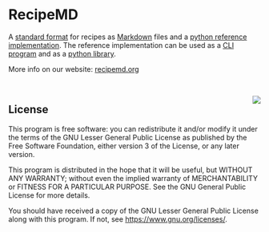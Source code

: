 # RecipeMD

A [standard format](https://recipemd.org/specification.html) for recipes as [Markdown](https://commonmark.org) files 
and a [python reference implementation](https://recipemd.org/reference_implementation.html). The reference 
implementation can be used as a [CLI program](https://recipemd.org/cli.html) and as a 
[python library](https://recipemd.org/_apidoc/recipemd.html).

More info on our website: [recipemd.org](https://recipemd.org)

<p>&nbsp;</p>

<a href="https://recipemd.org/"><img src="https://raw.githubusercontent.com/RecipeMD/RecipeMD/master/logo/recipemd-mark.png" style="float:right; margin-left:5em"></a>

## License

This program is free software: you can redistribute it and/or modify
it under the terms of the GNU Lesser General Public License as 
published by the Free Software Foundation, either version 3 of the 
License, or any later version.

This program is distributed in the hope that it will be useful,
but WITHOUT ANY WARRANTY; without even the implied warranty of
MERCHANTABILITY or FITNESS FOR A PARTICULAR PURPOSE.  See the
GNU General Public License for more details.

You should have received a copy of the GNU Lesser General Public License
along with this program. If not, see https://www.gnu.org/licenses/.